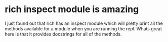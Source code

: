 # rich inspect module is amazing

I just found out that rich has an inspect module which will pretty print
all the methods available for a module when you are running the repl.
Whats great here is that it provides docstrings for all of the methods.

